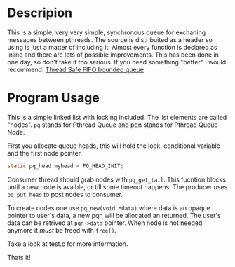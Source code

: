 # Descripion

This is a simple, very very simple, synchronous queue for exchaning messages
between pthreads. The source is distribuited as a header so using is just a
matter of including it. Almost every function is declared as inline and
there are lots of possible improvements. This has been done in one day,
so don't take it too serious. If you need something "better" I would
recommend: [Thread Safe FIFO bounded queue](https://apr.apache.org/docs/apr-util/0.9/group__APR__Util__FIFO.html)

# Program Usage

This is a simple linked list with locking included. The list elements are
called "nodes". `pq` stands for Pthread Queue and pqn stands for Pthread
Queue Node.

First you allocate queue heads, this will hold the lock, conditional variable
and the first node pointer.
```c
static pq_head myhead = PQ_HEAD_INIT;
```

Consumer thread should grab nodes with `pq_get_tail`. This fucntion blocks
until a new node is avaible, or till some timeout happens. The producer uses
`pq_put_head` to post nodes to consumer.

To create nodes one use `pq_new(void *data)` where data is an opaque pointer to
user's data, a new pqn will be allocated an returned. The user's data can be
retrived at `pqn->data` pointer. When node is not needed anymore it *must* be
freed with `free()`.

Take a look at test.c for more information.

Thats it!
